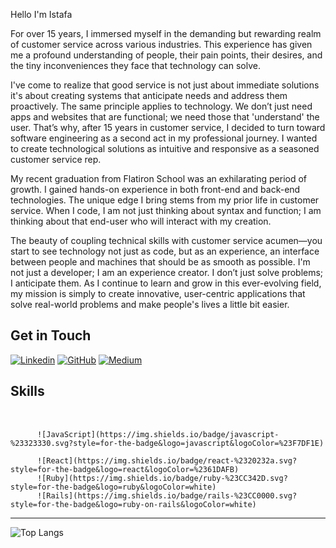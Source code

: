 Hello I'm Istafa 

For over 15 years, I immersed myself in the demanding but rewarding realm of customer service across various industries. This experience has given me a profound understanding of people, their pain points, their desires, and the tiny inconveniences they face that technology can solve. 

I've come to realize that good service is not just about immediate solutions it's about creating systems that anticipate needs and address them proactively. The same principle applies to technology. We don’t just need apps and websites that are functional; we need those that 'understand' the user. That’s why, after 15 years in customer service, I decided to turn toward software engineering as a second act in my professional journey. I wanted to create technological solutions as intuitive and responsive as a seasoned customer service rep.

My recent graduation from Flatiron School was an exhilarating period of growth. I gained hands-on experience in both front-end and back-end technologies. The unique edge I bring stems from my prior life in customer service. When I code, I am not just thinking about syntax and function; I am thinking about that end-user who will interact with my creation.

The beauty of coupling technical skills with customer service acumen—you start to see technology not just as code, but as an experience, an interface between people and machines that should be as smooth as possible. I'm not just a developer; I am an experience creator. I don’t just solve problems; I anticipate them. As I continue to learn and grow in this ever-evolving field, my mission is simply to create innovative, user-centric applications that solve real-world problems and make people's lives a little bit easier.

Get in Touch
---
[![Linkedin](https://img.icons8.com/?size=1x&id=xuvGCOXi8Wyg&format=png)](https://www.linkedin.com/in/istafa-a-marshall/)
[![GitHub](https://img.icons8.com/?size=1x&id=AZOZNnY73haj&format=png)](https://github.com/ISTAFAMARSHALL/)
[![Medium](https://img.icons8.com/?size=1x&id=NO8It5EgLtpM&format=png)](https://medium.com/@istafa.a.marshall/)

Skills
---


<img src="https://cdn.jsdelivr.net/gh/devicons/devicon/icons/javascript/javascript-original.svg" width="15" height="15"/> <img src="https://cdn.jsdelivr.net/gh/devicons/devicon/icons/react/react-original-wordmark.svg" width="15" height="15" /> <img src="https://cdn.jsdelivr.net/gh/devicons/devicon/icons/ruby/ruby-plain-wordmark.svg" width="15" height="15"/> <img src="https://cdn.jsdelivr.net/gh/devicons/devicon/icons/rails/rails-original-wordmark.svg" width="15" height="15"/>
          
          ![JavaScript](https://img.shields.io/badge/javascript-%23323330.svg?style=for-the-badge&logo=javascript&logoColor=%23F7DF1E)
          
          ![React](https://img.shields.io/badge/react-%2320232a.svg?style=for-the-badge&logo=react&logoColor=%2361DAFB)
          ![Ruby](https://img.shields.io/badge/ruby-%23CC342D.svg?style=for-the-badge&logo=ruby&logoColor=white)
          ![Rails](https://img.shields.io/badge/rails-%23CC0000.svg?style=for-the-badge&logo=ruby-on-rails&logoColor=white)
---
![Top Langs](https://github-readme-stats.vercel.app/api/top-langs/?username=istafamarshall&layout=compact)
